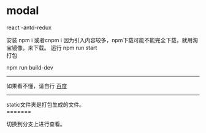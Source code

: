 # modal
react -antd-redux


安装
npm i 或者cnpm i
因为引入内容较多，npm下载可能不能完全下载，就用淘宝镜像，来下载。
运行
npm run start
<br/>
打包<br/>

npm run build-dev 

<hr/>
如果看不懂，请自行
<a href='https://www.baidu.com' target="_blank" >百度</a>


<hr/>
static文件夹是打包生成的文件。<br/>
=======

切换到分支上进行查看。


